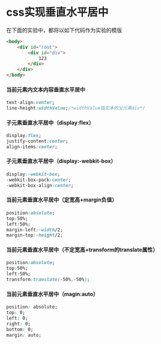 # css实现垂直水平居中

在下面的实验中，都将以如下代码作为实验的模版

```html
<body>
    <div id="root">
        <div id="div">
            123
        </div>
    </div>
</body>
```

#### 当前元素内文本内容垂直水平居中

```css
text-align:center;
line-height:widthValue;/*widthValue指文本的父元素div*/
```

#### 子元素垂直水平居中（display:flex）

```css
display:flex;
justify-content:center;
align-items:center;
```

#### 子元素垂直水平居中（display:-webkit-box）

```css
display:-webkit-box;
-webkit-box-pack:center;
-webkit-box-align:center;
```

#### 当前元素垂直水平居中（定宽高+margin负值）

```css
position:absolute;
top:50%;
left:50%;
margin-left:-width/2;
margin-top:-height/2;
```

#### 当前元素垂直水平居中（不定宽高+transform的translate属性）

```css
position:absolute;
top:50%;
left:50%;
transform:translate(-50%,-50%);
```

#### 当前元素垂直水平居中（magin:auto）

```css
position: absolute;
top: 0;
left: 0;
right: 0;
bottom: 0;
margin: auto;
```







